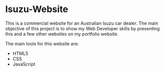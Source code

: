 # Isuzu-Website

This is a commercial website for an Australian Isuzu car dealer.
The main objective of this project is to show my Web Developer skills by presenting this and a few other websites on my portfolio website.

The main tools for this website are:

* HTML5
* CSS
* JavaScript

